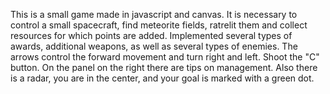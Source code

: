 This is a small game made in javascript and canvas.
It is necessary to control a small spacecraft, find meteorite fields, ratrelit them and collect resources for which points are added. Implemented several types of awards, additional weapons, as well as several types of enemies.
The arrows control the forward movement and turn right and left. Shoot the "C" button. On the panel on the right there are tips on management. Also there is a radar, you are in the center, and your goal is marked with a green dot.
